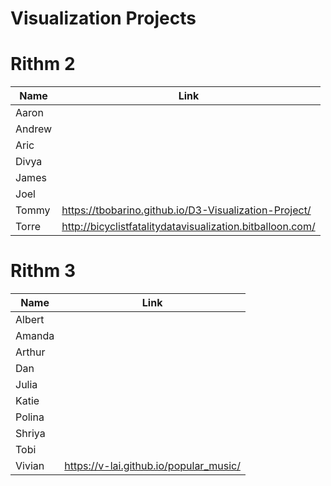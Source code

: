 # Visualization Projects

# Rithm 2

| Name   | Link |
|--------|------|
| Aaron  | |
| Andrew | | https://github.com/andrewmundy/dataDataDATA
| Aric   | |
| Divya  | | 
| James  | |
| Joel   | |
| Tommy  | https://tbobarino.github.io/D3-Visualization-Project/ |
| Torre  | http://bicyclistfatalitydatavisualization.bitballoon.com/

# Rithm 3

| Name   | Link |
|--------|------|
| Albert  | |
| Amanda  | |
| Arthur   | |
| Dan  | |
| Julia | | 
| Katie  | | 
| Polina  | |
| Shriya | | 
| Tobi   | |
| Vivian | https://v-lai.github.io/popular_music/ | 
